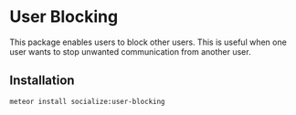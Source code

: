 # User Blocking #

This package enables users to block other users. This is useful when one user wants to stop unwanted communication from another user.

## Installation ##

`meteor install socialize:user-blocking`
